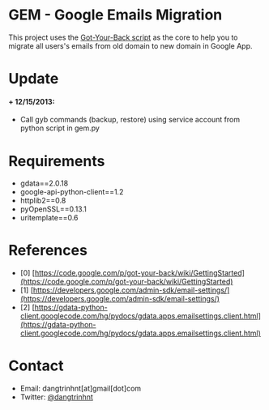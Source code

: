 GEM - Google Emails Migration
=============================

This project uses the [Got-Your-Back script](https://code.google.com/p/got-your-back/) as the core to help you to migrate all users's emails from old domain to new domain in Google App.


# Update

#### + 12/15/2013:

+ Call gyb commands (backup, restore) using service account  from python script in gem.py


# Requirements

+ gdata==2.0.18
+ google-api-python-client==1.2
+ httplib2==0.8
+ pyOpenSSL==0.13.1
+ uritemplate==0.6


# References

+ [0] [https://code.google.com/p/got-your-back/wiki/GettingStarted](https://code.google.com/p/got-your-back/wiki/GettingStarted)
+ [1] [https://developers.google.com/admin-sdk/email-settings/](https://developers.google.com/admin-sdk/email-settings/)
+ [2] [https://gdata-python-client.googlecode.com/hg/pydocs/gdata.apps.emailsettings.client.html](https://gdata-python-client.googlecode.com/hg/pydocs/gdata.apps.emailsettings.client.html)


# Contact

+ Email: dangtrinhnt[at]gmail[dot]com
+ Twitter: [@dangtrinhnt](https://twitter.com/dangtrinhnt)
